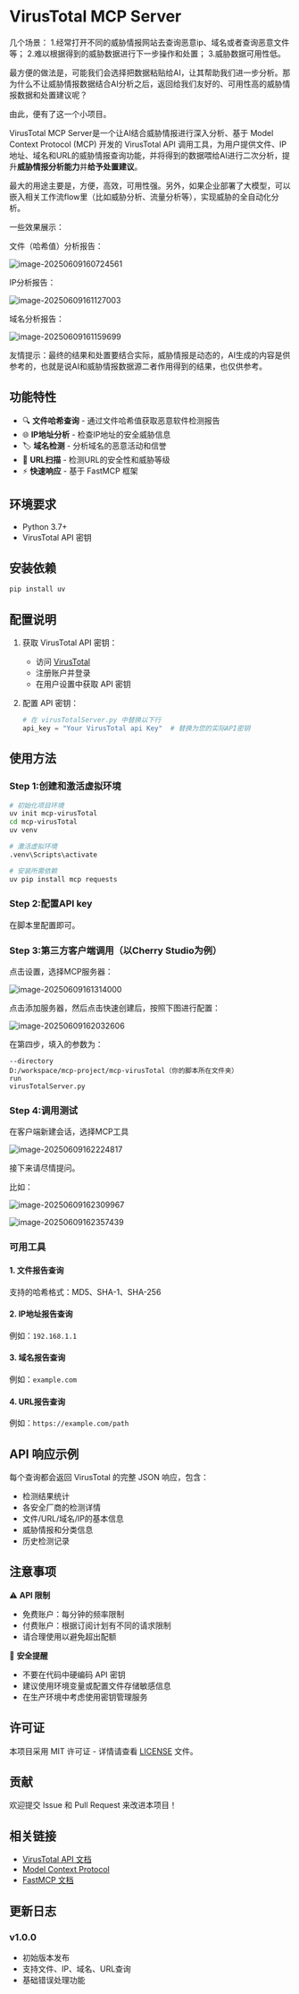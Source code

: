 # VirusTotal MCP Server
几个场景：
   1.经常打开不同的威胁情报网站去查询恶意ip、域名或者查询恶意文件等；
   2.难以根据得到的威胁数据进行下一步操作和处置；
   3.威胁数据可用性低。

最方便的做法是，可能我们会选择把数据粘贴给AI，让其帮助我们进一步分析。那为什么不让威胁情报数据结合AI分析之后，返回给我们友好的、可用性高的威胁情报数据和处置建议呢？

由此，便有了这一个小项目。

VirusTotal MCP Server是一个让AI结合威胁情报进行深入分析、基于 Model Context Protocol (MCP) 开发的 VirusTotal API 调用工具，为用户提供文件、IP地址、域名和URL的威胁情报查询功能，并将得到的数据喂给AI进行二次分析，提升**威胁情报分析能力**并**给予处置建议**。

最大的用途主要是，方便，高效，可用性强。另外，如果企业部署了大模型，可以嵌入相关工作流flow里（比如威胁分析、流量分析等），实现威胁的全自动化分析。

一些效果展示：

文件（哈希值）分析报告：

![image-20250609160724561](https://picgo-yxdm-hk.oss-cn-hongkong.aliyuncs.com/typora/image-20250609160724561.png)

IP分析报告：

![image-20250609161127003](https://picgo-yxdm-hk.oss-cn-hongkong.aliyuncs.com/typora/image-20250609161127003.png)

域名分析报告：

![image-20250609161159699](https://picgo-yxdm-hk.oss-cn-hongkong.aliyuncs.com/typora/image-20250609161159699.png)

友情提示：最终的结果和处置要结合实际，威胁情报是动态的，AI生成的内容是供参考的，也就是说AI和威胁情报数据源二者作用得到的结果，也仅供参考。

## 功能特性

- 🔍 **文件哈希查询** - 通过文件哈希值获取恶意软件检测报告
- 🌐 **IP地址分析** - 检查IP地址的安全威胁信息
- 🏷️ **域名检测** - 分析域名的恶意活动和信誉
- 🔗 **URL扫描** - 检测URL的安全性和威胁等级
- ⚡ **快速响应** - 基于 FastMCP 框架

## 环境要求

- Python 3.7+
- VirusTotal API 密钥

## 安装依赖

```bash
pip install uv
```

## 配置说明

1. 获取 VirusTotal API 密钥：
   - 访问 [VirusTotal](https://www.virustotal.com/) 
   - 注册账户并登录
   - 在用户设置中获取 API 密钥

2. 配置 API 密钥：
   ```python
   # 在 virusTotalServer.py 中替换以下行
   api_key = "Your VirusTotal api Key"  # 替换为您的实际API密钥
   ```

## 使用方法

### Step 1:创建和激活虚拟环境

```bash
# 初始化项目环境
uv init mcp-virusTotal
cd mcp-virusTotal
uv venv

# 激活虚拟环境
.venv\Scripts\activate

# 安装所需依赖
uv pip install mcp requests
```

### Step 2:配置API key

在脚本里配置即可。

### Step 3:第三方客户端调用（以Cherry Studio为例）

点击设置，选择MCP服务器：

![image-20250609161314000](https://picgo-yxdm-hk.oss-cn-hongkong.aliyuncs.com/typora/image-20250609161314000.png)

点击添加服务器，然后点击快速创建后，按照下图进行配置：

![image-20250609162032606](https://picgo-yxdm-hk.oss-cn-hongkong.aliyuncs.com/typora/image-20250609162032606.png)

在第四步，填入的参数为：

```
--directory
D:/workspace/mcp-project/mcp-virusTotal（你的脚本所在文件夹）
run
virusTotalServer.py
```

### Step 4:调用测试

在客户端新建会话，选择MCP工具

![image-20250609162224817](https://picgo-yxdm-hk.oss-cn-hongkong.aliyuncs.com/typora/image-20250609162224817.png)

接下来请尽情提问。

比如：

![image-20250609162309967](https://picgo-yxdm-hk.oss-cn-hongkong.aliyuncs.com/typora/image-20250609162309967.png)

![image-20250609162357439](https://picgo-yxdm-hk.oss-cn-hongkong.aliyuncs.com/typora/image-20250609162357439.png)

### 可用工具

#### 1. 文件报告查询
支持的哈希格式：MD5、SHA-1、SHA-256

#### 2. IP地址报告查询
例如：`192.168.1.1`

#### 3. 域名报告查询
例如：`example.com`

#### 4. URL报告查询
例如：`https://example.com/path`

## API 响应示例

每个查询都会返回 VirusTotal 的完整 JSON 响应，包含：

- 检测结果统计
- 各安全厂商的检测详情
- 文件/URL/域名/IP的基本信息
- 威胁情报和分类信息
- 历史检测记录

## 注意事项

⚠️ **API 限制**
- 免费账户：每分钟的频率限制
- 付费账户：根据订阅计划有不同的请求限制
- 请合理使用以避免超出配额

🔐 **安全提醒**
- 不要在代码中硬编码 API 密钥
- 建议使用环境变量或配置文件存储敏感信息
- 在生产环境中考虑使用密钥管理服务

## 许可证

本项目采用 MIT 许可证 - 详情请查看 [LICENSE](LICENSE) 文件。

## 贡献

欢迎提交 Issue 和 Pull Request 来改进本项目！

## 相关链接

- [VirusTotal API 文档](https://developers.virustotal.com/reference/overview)
- [Model Context Protocol](https://modelcontextprotocol.io/)
- [FastMCP 文档](https://github.com/jlowin/fastmcp)

## 更新日志

### v1.0.0
- 初始版本发布
- 支持文件、IP、域名、URL查询
- 基础错误处理功能
